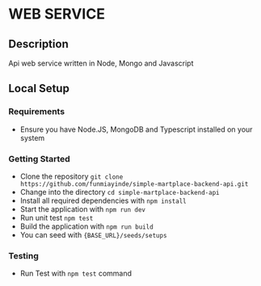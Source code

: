 # WEB SERVICE

## Description

Api web service written in Node, Mongo and Javascript

## Local Setup

### Requirements

- Ensure you have Node.JS, MongoDB and Typescript installed on your system

### Getting Started

- Clone the repository `git clone https://github.com/funmiayinde/simple-martplace-backend-api.git`
- Change into the directory `cd simple-martplace-backend-api`
- Install all required dependencies with `npm install`
- Start the application with `npm run dev`
- Run unit test `npm test`
- Build the application with `npm run build`
- You can seed with `{BASE_URL}/seeds/setups`

### Testing

- Run Test with `npm test` command
